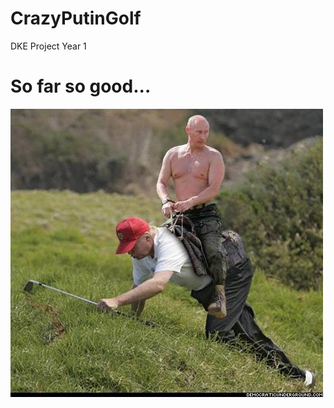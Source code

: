 # CrazyPutinGolf
DKE Project Year 1

# So far so good...

![alt text](https://raw.githubusercontent.com/icaka98/CrazyPutinGolf/master/PutinTrumpToWork.jpg)



